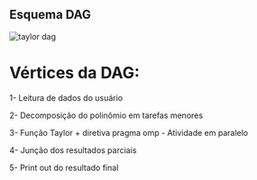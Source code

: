 ## Esquema DAG
![taylor dag](https://github.com/NicolasMack/Computacao-Paralela/assets/127933971/adcade19-7e5d-4970-9d76-facab840aab9)

# Vértices da DAG:
1- Leitura de dados do usuário

2- Decomposição do polinômio em tarefas menores

3- Função Taylor + diretiva pragma omp - Atividade em paralelo

4- Junção dos resultados parciais 

5- Print out do resultado final
